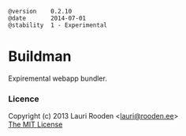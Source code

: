 
    @version    0.2.10
    @date       2014-07-01
    @stability  1 - Experimental


Buildman
========

Expiremental webapp bundler.


### Licence

Copyright (c) 2013 Lauri Rooden &lt;lauri@rooden.ee&gt;  
[The MIT License](http://lauri.rooden.ee/mit-license.txt)


